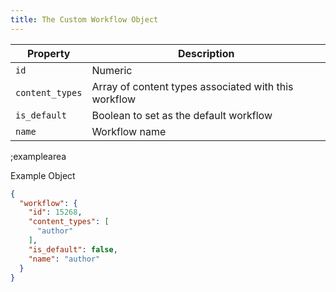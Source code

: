 ```yaml
---
title: The Custom Workflow Object
---
```


| Property | Description |
|---|---|
| `id` | Numeric | Unique ID of the workflow |
| `content_types` | Array of content types associated with this workflow |
| `is_default` | Boolean to set as the default workflow |
| `name` | Workflow name |

;examplearea

Example Object

```json
{
  "workflow": {
    "id": 15268,
    "content_types": [
      "author"
    ],
    "is_default": false,
    "name": "author"
  }
}
```

